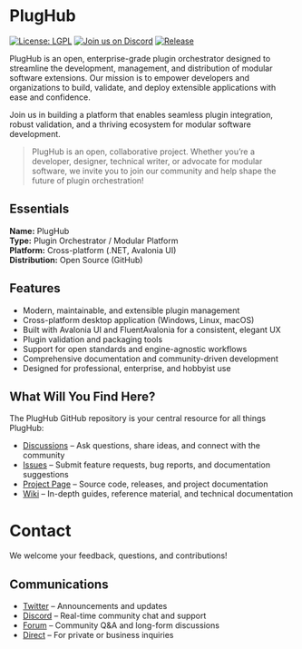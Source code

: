 # PlugHub

[![License: LGPL](https://img.shields.io/badge/License-LGPL-blue.svg)](../LICENSE)
[![Join us on Discord](https://img.shields.io/badge/Discord-Join-blue?logo=discord)](https://discord.com/invite/mWDHDqkzeR)
[![Release](https://img.shields.io/github/v/release/enterlucent/plughub?include_prereleases)](https://github.com/enterlucent/plughub/releases)


PlugHub is an open, enterprise-grade plugin orchestrator designed to streamline the development, management, and distribution of modular software extensions. Our mission is to empower developers and organizations to build, validate, and deploy extensible applications with ease and confidence.

Join us in building a platform that enables seamless plugin integration, robust validation, and a thriving ecosystem for modular software development.

> PlugHub is an open, collaborative project. Whether you’re a developer, designer, technical writer, or advocate for modular software, we invite you to join our community and help shape the future of plugin orchestration!


## Essentials
**Name:** PlugHub  
**Type:** Plugin Orchestrator / Modular Platform  
**Platform:** Cross-platform (.NET, Avalonia UI)  
**Distribution:** Open Source (GitHub)  


## Features
- Modern, maintainable, and extensible plugin management
- Cross-platform desktop application (Windows, Linux, macOS)
- Built with Avalonia UI and FluentAvalonia for a consistent, elegant UX
- Plugin validation and packaging tools
- Support for open standards and engine-agnostic workflows
- Comprehensive documentation and community-driven development
- Designed for professional, enterprise, and hobbyist use


## What Will You Find Here?
The PlugHub GitHub repository is your central resource for all things PlugHub:

- [Discussions](https://github.com/enterlucent/plughub/discussions) – Ask questions, share ideas, and connect with the community
- [Issues](https://github.com/enterlucent/plughub/issues) – Submit feature requests, bug reports, and documentation suggestions
- [Project Page](https://github.com/enterlucent/plughub) – Source code, releases, and project documentation
- [Wiki](https://github.com/enterlucent/plughub/wiki) – In-depth guides, reference material, and technical documentation


# Contact
We welcome your feedback, questions, and contributions!

## Communications
- [Twitter](https://twitter.com/enterlucent) – Announcements and updates
- [Discord](https://discord.com/invite/mWDHDqkzeR) – Real-time community chat and support
- [Forum](https://github.com/enterlucent/plughub/discussions) – Community Q&A and long-form discussions
- [Direct](mailto:contact@enterlucent.com) – For private or business inquiries
